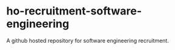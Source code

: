 # ho-recruitment-software-engineering
A github hosted repository for software engineering recruitment.

